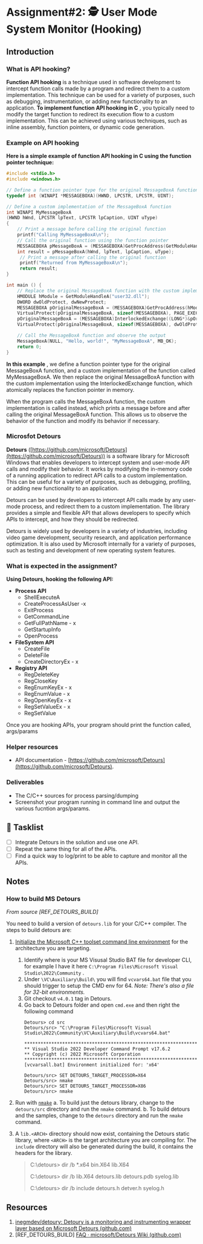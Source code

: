 # Assignment#2: 🕵 User Mode System Monitor (Hooking)

## Introduction

### **What is API hooking?**

**Function API hooking** is a technique used in software development to intercept function calls made by a program and redirect them to a custom implementation. This technique can be used for a variety of purposes, such as debugging, instrumentation, or adding new functionality to an application. **To implement function API hooking in C** , you typically need to modify the target function to redirect its execution flow to a custom implementation. This can be achieved using various techniques, such as inline assembly, function pointers, or dynamic code generation.

### **Example on API hooking**

**Here is a simple example of function API hooking in C using the function pointer technique:**

```cpp
#include <stdio.h>
#include <windows.h>

// Define a function pointer type for the original MessageBoxA function
typedef int (WINAPI *MESSAGEBOXA)(HWND, LPCSTR, LPCSTR, UINT);

// Define a custom implementation of the MessageBoxA function
int WINAPI MyMessageBoxA
(HWND hWnd, LPCSTR lpText, LPCSTR lpCaption, UINT uType)
{
    // Print a message before calling the original function
    printf("Calling MyMessageBoxA\n");
    // Call the original function using the function pointer
    MESSAGEBOXA pMessageBoxA = (MESSAGEBOXA)GetProcAddress(GetModuleHandleA("user32.dll"), "MessageBoxA");
    int result = pMessageBoxA(hWnd, lpText, lpCaption, uType);
     // Print a message after calling the original function
     printf("Returned from MyMessageBoxA\n");
     return result;
}

int main () {
    // Replace the original MessageBoxA function with the custom implementation
    HMODULE hModule = GetModuleHandleA("user32.dll");
    DWORD dwOldProtect, dwNewProtect;
    MESSAGEBOXA pOriginalMessageBoxA = (MESSAGEBOXA)GetProcAddress(hModule, "MessageBoxA");
    VirtualProtect(pOriginalMessageBoxA, sizeof(MESSAGEBOXA), PAGE_EXECUTE_READWRITE, &dwOldProtect);
    pOriginalMessageBoxA = (MESSAGEBOXA)InterlockedExchange((LONG*)&pOriginalMessageBoxA, (LONG)MyMessageBoxA);
    VirtualProtect(pOriginalMessageBoxA, sizeof(MESSAGEBOXA), dwOldProtect, &dwNewProtect);

    // Call the MessageBoxA function and observe the output
    MessageBoxA(NULL, "Hello, world!", "MyMessageBoxA", MB_OK);
    return 0;
}


```

**In this example** , we define a function pointer type for the original MessageBoxA function, and a custom implementation of the function called MyMessageBoxA. We then replace the original MessageBoxA function with the custom implementation using the InterlockedExchange function, which atomically replaces the function pointer in memory.

When the program calls the MessageBoxA function, the custom implementation is called instead, which prints a message before and after calling the original MessageBoxA function. This allows us to observe the behavior of the function and modify its behavior if necessary.

### Microsfot Detours

**Detours** ([https://github.com/microsoft/Detours](https://github.com/microsoft/Detours)) is a software library for Microsoft Windows that enables developers to intercept system and user-mode API calls and modify their behavior. It works by modifying the in-memory code of a running application to redirect API calls to a custom implementation. This can be useful for a variety of purposes, such as debugging, profiling, or adding new functionality to an application.

Detours can be used by developers to intercept API calls made by any user-mode process, and redirect them to a custom implementation. The library provides a simple and flexible API that allows developers to specify which APIs to intercept, and how they should be redirected.

Detours is widely used by developers in a variety of industries, including video game development, security research, and application performance optimization. It is also used by Microsoft internally for a variety of purposes, such as testing and development of new operating system features.

### What is expected in the assignment?

**Using Detours, hooking the following API:**

* **Process API**
  * ShellExecuteA
  * CreateProcessAsUser -x 
  * ExitProcess
  * GetCommandLine
  * GetFullPathName - x
  * GetStartupInfo
  * OpenProcess
* **FileSystem API**
  * CreateFile
  * DeleteFile
  * CreateDirectoryEx - x
* **Registry API**
  * RegDeleteKey
  * RegCloseKey
  * RegEnumKeyEx - x
  * RegEnumValue - x
  * RegOpenKeyEx - x
  * RegSetValueEx - x
  * RegSetValue

Once you are hooking APIs, your program should print the function called, args/params

### Helper resources

* API documentation - [https://github.com/microsoft/Detours](https://github.com/microsoft/Detours).

### Deliverables

* The C/C++ sources for process parsing/dumping
* Screenshot your program running in command line and output the various fucntion args/params.

## 📃 Tasklist

* [ ] Integrate Detours in the solution and use one API.
* [ ] Repeat the same thing for all of the APIs.
* [ ] Find a quick way to log/print to be able to capture and monitor all the APIs.

## Notes

### How to build MS Detours

*From source [REF_DETOURS_BUILD]*

You need to build a version of `detours.lib` for your C/C++ compiler. The steps to build detours are:

1. [Initialize the Microsoft C++ toolset command line environment](https://docs.microsoft.com/en-us/cpp/build/building-on-the-command-line?view=vs-2019) for the architecture you are targeting.

   1. Identify where is your MS Visusal Studio BAT file for developer CLI, for example I have it here `C:\Program Files\Microsoft Visual Studio\2022\Community` .
   2. Under `\VC\Auxiliary\Build\` you will find `vcvars64.bat` file that you should trigger to setup the CMD env for 64.
      *Note: There's also a file for 32-bit environments.*
   3. Git checkout `v4.0.1` tag in Detours.
   4. Go back to Detours folder and open `cmd.exe` and then right the following command
      ```batch
      Detours> cd src
      Detours/src> "C:\Program Files\Microsoft Visual Studio\2022\Community\VC\Auxiliary\Build\vcvars64.bat"
      
      **********************************************************************
      ** Visual Studio 2022 Developer Command Prompt v17.6.2
      ** Copyright (c) 2022 Microsoft Corporation
      **********************************************************************
      [vcvarsall.bat] Environment initialized for: 'x64'

      Detours/src> SET DETOURS_TARGET_PROCESSOR=X64
      Detours/src> nmake
      Detours/src> SET DETOURS_TARGET_PROCESSOR=X86
      Detours/src> nmake
      ```
2. Run with [`nmake`](https://docs.microsoft.com/en-us/cpp/build/reference/running-nmake)
   a. To build just the detours library, change to the `detours/src` directory and run the `nmake` command.
   b. To build detours and the samples, change to the `detours` directory and run the `nmake` command.
3. A `lib.<ARCH>` directory should now exist, containing the Detours static library, where `<ARCH>` is the target architecture you are compiling for. The `include` directory will also be generated during the build, it contains the headers for the library.

   > C:\detours> dir /b *.x64
   > bin.X64
   > lib.X64
   >
   > C:\detours> dir /b lib.X64
   > detours.lib
   > detours.pdb
   > syelog.lib
   >
   > C:\detours> dir /b include
   > detours.h
   > detver.h
   > syelog.h
   >



## Resources

1. [inegmdev/detoury: Detoury is a monitoring and instrumenting wrapper layer based on Microsoft Detours (github.com)](https://github.com/inegmdev/detoury)
2. [REF_DETOURS_BUILD] [FAQ · microsoft/Detours Wiki (github.com)](https://github.com/microsoft/detours/wiki/FAQ#compiling-with-detours-code)
